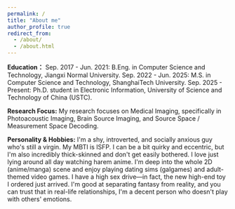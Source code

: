 ```yaml
---
permalink: /
title: "About me"
author_profile: true
redirect_from: 
  - /about/
  - /about.html
---
```

**Education：**
Sep. 2017 - Jun. 2021: B.Eng. in Computer Science and Technology, Jiangxi Normal University.
Sep. 2022 - Jun. 2025: M.S. in Computer Science and Technology, ShanghaiTech University.
Sep. 2025 - Present: Ph.D. student in Electronic Information, University of Science and Technology of China (USTC).

**Research Focus:**
My research focuses on Medical Imaging, specifically in Photoacoustic Imaging, Brain Source Imaging, and Source Space / Measurement Space Decoding.

**Personality & Hobbies:**
I'm a shy, introverted, and socially anxious guy who's still a virgin. My MBTI is ISFP. I can be a bit quirky and eccentric, but I'm also incredibly thick-skinned and don't get easily bothered. I love just lying around all day watching harem anime. I'm deep into the whole 2D (anime/manga) scene and enjoy playing dating sims (galgames) and adult-themed video games. I have a high sex drive—in fact, the new high-end toy I ordered just arrived. I'm good at separating fantasy from reality, and you can trust that in real-life relationships, I'm a decent person who doesn't play with others' emotions.
